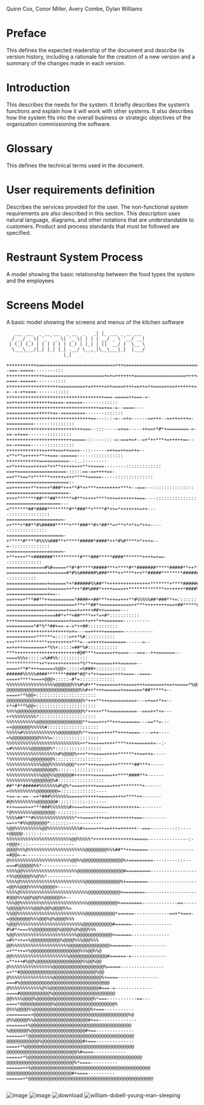 Quinn Cox, Conor Miller, Avery Combe, Dylan Williams  

# Preface
This defines the expected readership of the document and describe its
version history, including a rationale for the creation of a new version and a
summary of the changes made in each version.

# Introduction
This describes the needs for the system. It briefly describes the
system’s functions and explain how it will work with other systems. It
also describes how the system fits into the overall business or strategic
objectives of the organization commissioning the software.

# Glossary
This defines the technical terms used in the document.

# User requirements definition
Describes the services provided for the user. The non-functional
system requirements are also described in this section. This
description uses natural language, diagrams, and other notations that are
understandable to customers. Product and process standards that must be
followed are specified.

# Restraunt System Process
A model showing the basic relationship between the food types the system and
the employees

# Screens Model
A basic model showing the screens and menus of the kitchen software





````
   ___ ___  _ __ ___  _ __  _   _| |_ ___ _ __ ___ 
  / __/ _ \| '_ ` _ \| '_ \| | | | __/ _ \ '__/ __|
 | (_| (_) | | | | | | |_) | |_| | ||  __/ |  \__ \
  \___\___/|_| |_| |_| .__/ \__,_|\__\___|_|  |___/
                     |_|     

+++++++++++=============================+++=============================--===-=====--------:::
++++++++++++++======================+=+=+++++++===================++++=-====-======-------::::
+++++++++++++++++++==========+=+++++=++====++++==++=++=====+==+++++++=-=--=-=+====-------:::::
++++++++++++++++++++++++++++++++++++===-=====++===-=-==++=+=+++++++++=====-======-------::::::
++++++++++++++++++++++++++++++++++==+==-=--====----===========++++++==-=========-------:::::::
+++++++++++++++++++++++++++++++==---:-:-=--=+=------==+++--==++=+++=-==========------:::::::::
++++++++++++++++++++++++++++===--:::-----=+==-----++==+*#*+========-=-==-=+===-------:::::::::
++++++++++++++++++++++++=====-::----:::-=-===+=+--=+*++***+=+++++==--==-=+====------::::::::::
+++++++++++++==+++===++====--::------=++==++==++=--=**+**=+++++**++===-======-----::::::::::::
++++++++++++===========--:..:--------=+*++++===+++=+*++**+++++=++**++====--------:::::::::::::
===+==================-:::::==-==++++==-==+**+==*+******+++++=+++****+=====-----::::::::::::::
=======================:-==+++++++**+++++*###*+++**#*++***+++++++++***+--===---:::::::::::::::
=======================-++++*******##***##******+#**+++++****+++=+++++++===----:::::::::::::::
====================---=*******##*####********#**###**+****#*++=*+++++++=++----:::::::::::::::
=====================-=+***+*##**#%#####*****+***###**#+*##**=+**+*+*+=*++=-----::::::::::::::
=====================-+*****#****#%%%%###**+*****#####*####*++*#%#****+*+++=--=-::::::::::::::
=====================-+**++++**+#######**********#***###*****####*******++++=+==--::::::::::::
==============#%#=====**#*#*****#####***+****#**#######*****#####**++*******+++===-:::::::::::
===============+======#*#%%######%###****++****+++**#####********########%#*+++++=--::::::::::
===============+======*+*######%%##**++++++++++++++++*******+****######****###**++=-::::::::::
===============+======++*++*##%###*++++====++*************+++++++*####%%%######**+=:::::::::::
===============+==--==+++=+***##**++=========*####++##***+++==+++**#%%%%%##*###**+=:::::::::::
==============+==========+**+**##*+===========++***++++++++===+##*****#%#*+*###*+**:::::::::::
==============+=======+===+=++++##++======---==================##*+**+##****++*=+#*:::::::::::
++++==========+========+====++=++*++=======----------==========*#*%**##+==-=-=*++##:::::::::::
+++++++++++++++++++++++=+=---==+++++=======-----------==========+******=:::::=++*%#:::::::::::
+++************+++++++++***=--=+++++========------=--==+=++========+*%%+:::::=##*%#:::::::::::
***+++++++++++++++++++++++#@#***+======++====---===--++=======--====%%%+:::::=%##%%:::::::::::
************++*++++++++++++*%**++======+++======--====+**#*+++======%@@+:::::=%###+:::::::::::
######%%%%%####*******####*#@*+*++=====++++====--====-====+****+===+@@@+:::::-#*=:::::::::::::
%%%%%%%%%%%%%%%%%%@@@@@@%%%#%#+**+=======++=====+++=======+==+=====*%@@+::::::::::::::::::::::
@@@@@@@@@@@@@@@@@@@@@@@@@@@%%#++*+++======+=======*##*****=--====+**%@@+::::::::::::::::::::::
@@@@@@@@@@@@@@@@@@@@@@@@@@@@%*+++**++===========---=+==+*+=--+*+#***%@@+::::::::::::::::::::::
%%%%@@@@@@@@@@@@@@@@@@@@@@@@%*+++++**+==========--===++*+=---++%%%%%%%%%*:::::::::::::::::::::
%%%%%%%%%%%@@@@@@@@@@@@@@@@@**+===+++**+++=======---==**=---=+@@@@@@@%%%%%#:::::::::::::::::::
%%%%%#%%%%%%%%%%%%%@@@@@@@@%**+====++++**++++====----=+=----=%@@@@@@@@@@%%%%=:::::::::::::::::
%%%%%%%%%%%%%%%%%%%%%%%%%%%++*+=====++++****+++======+=--:-=#%%%%%%%@@@@@@@%*:::::::::::::::::
%%%%%%%%%%%%%%%%%%%#%@@@@%+++*++=====++++******++==++=-----*%%%%%%%%@@@@@@@@%:::::::::::::::::
%%%%%%%%%%%%%@@@%%%%%%@@@*+++*+++=====+++******##***+-----+%%%%%%%%%@@@@@@@@%::::--:::::::::::
%%%%%%%%%%%%%@@@%%@@@@@@#+++++++=======++****####**+------%%%%%%%%%%@@@@@@@%#:::::::::::::::::
##**#*######%%%%%%%#%@%*====+++++======+++********+------=%%%%%%%%%%@@@@@@@@=:::::::::::::----
+==-=-==--=+*###%%%%%%%=====++++++======++++****++-------#@%%%%%%%%%@@@@@@@#::::::::::-::-----
+++====+=+***###%%%%%%%#+===+==++++===++++++++++=--------*@%%%%%%%%@@@@@@@@-:::::::-----------
%%%%##***#%%%%%%%%%%%%%%%*++====++++==+++++++++===---------==++*#%%@@@@@@@*:::::::------------
%@@%%%%%%%%%%@@%%%%%%%%%%%%#+====+++==+++=++++++--===---------::----+@@@@@-::::-:-------------
%%%%%%%%%%%%%%%%%%%%%%%%@@%%%%%*+++++++++++++++=====---------------:-+@@@+:::-----------------
@@@@%%%@%%%%%%%%%%%%%%%%%%%%%@@@@@@@@%%%##**++======-----------------=#@@=-=------------------
@%%%%%%%%%%%%%%%%%%%%%%%@@%%@@@@@@@@@@@@@@@%+=========----:----::---===#%@@@@@%%*-------------
%%%%@@%%%%%%%%%%%%%%%%%%%%@@@@@@@@@@@@@@@@@#=========-----------------+%%@@@@@@%%@%%*---------
%%%%@%%%%%%%%%%%%%%%%%%%%%%%%@@@@@@@@@@@@@%+========------------------=@@%%@@@%%%%%@@@@@+-----
%%%%@%%%%%%%%%%%%%%%%%%%%%%%%%@@@@@@@@@@@@+========-------------------#@@@%%%@@%@@%%@@@@@@%+--
%%%@@%%%%%%%%%%%%%%%%%%%%%%%%%@@@@@@@@@@@+========-------------==-----%@@@@@%%%%@@@%@@%@@@@%%=
%%@@%%%%%%%%%%%%%%%%%%%%%%%%%@@@@@@@@@@@*======-------------==+*+===-=@@@@@@@@%%%@@@%@%@@@@%%%
%@@@%%%%%%%%%%%%%%%%%%%%%%%%@@@@@@@@@@@#======---------------#%#*+===%%@@@@@@@@@%@@@@%@%@@@%%%
%@@%%%%%%%%%%%%%%%%%%%%%%%@@@@@@@@@@@@@+======--------------=#%*++=+%@@@@@@@@@@@%@@@@%%%@@@%%%
@@%%%%%%%%%%%%%%%%%%%%%@@@@@@@@@@@@@@@+=======-------------=+**++=+%@@@@@@@@@@@@@@@@@@%%%@@%%@
@@%%%%%%%%%%%%%%%%%%%%%@@@@@@@@@@@@@@#======-=-------------=**+++#%@@%@@@@@@@@@@@@@@@@@%%@@%@@
@%%%%%%%%%%%%%%%%@@@@@@@@@@@@@@@@@@@%=====----------------=+**#@@@@@@@@@@@@@@@@@@@@@@@@@@@@%@@
@%%%%%%%%%%%%%%%%@@@@@@@@@@@@@@@@@@%+====---------------===#%@@@@@@@@@@@@@@@@@@@@@@@@@@@@@@@@@
@%%%%%%%%%%%%@%%@@@@@@@@@@@@@@@@@@#===-=--------------====#@@@@@@@@@@@%@@@@@@@@@@@@@@@@@@@@@@@
@@%%%%@@@@%@@@@@@@@@@@@@@@@@@@@@%*===-----------==---====*@@@@@@@@@@@@%@@@@@@@@@@@@@@@@@@@@@@%
@%%%@@@@%%@@@@@@@@@@@@@@@@@@@@@%+===-----------=========+@@@@@@@@@@@@@@@@@@@@@@@@@@@@@@@@@@@%@
@%%@@@@@%%@@@@@@@@@@@@@@@@@@@@#+==--------------=======+%@@@@@@@@@@@@@@@@@@@@@@@@@@@@@@@@@@@@@
%@@@@@@@%@@@@@@@@@@@@@@@@@@@@#+==--------------======+*@@@@@@@@@@@@@@@@@@@@@@@@@@@@@@@@@@@@@@@
@@@@@@@@@@@@%@@@@@@@@@@@@@@@#+===--------------====+*%@@@@@@@@@@@@@@@@@@@@@@@@@@@@@@@@@@@@@@@@
@@@@@@@@@@@@@@@@@@@@@@@@@@%#====------------=====+*%@@@@@@@@@@@@@@@@@@@@@@@@@@@@@@@@@@@@@@@@@@
@@@@@@@@@@@@@@@@@@@@@@@@@%*====----------======++%@@@@@@@@@@@@@@@@@@@@@@@@@@@@@@@@@@@@@@@@@@@@
@@@@@@@@@@@@@@@@@@@@@@@@#+====----------======+*@@@@@@@@@@@@@@@@@@@@@@@@@@@@@@@@@@@@@@@@@@@@@@


````

![image](https://github.com/user-attachments/assets/a60945de-b3aa-414d-96dc-3351a93f1cda)
![image](https://github.com/user-attachments/assets/f767dde6-795e-4488-aa41-37613df2bbfb)
![download](https://github.com/user-attachments/assets/2e79300b-515a-4ac7-958d-d0d0f8c270dd)
![william-dobell-young-man-sleeping](https://github.com/user-attachments/assets/8ca398be-e1db-4041-9a25-4e55a9b757c2)

